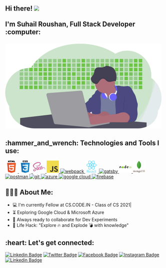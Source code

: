 <h2 align="left">
  <abc>
    <br>Hi there! <img src="https://user-images.githubusercontent.com/42378118/110234147-e3259600-7f4e-11eb-95be-0c4047144dea.gif" width="30"><br>
    <br> I'm Suhail Roushan, Full Stack Developer :computer:<br>
    <br>
    <img src="logos.png" alt="Coder GIF" width="500">
  </abc>
</h2>
<h2 align="left">:hammer_and_wrench: Technologies and Tools I use:</h2>
<p align="left">
  <a href="https://www.w3.org/html/" target="_blank"> <img src="https://raw.githubusercontent.com/devicons/devicon/master/icons/html5/html5-original-wordmark.svg" alt="html5" width="40" height="40" /> </a>
  <a href="https://www.w3schools.com/css/" target="_blank"> <img src="https://raw.githubusercontent.com/devicons/devicon/master/icons/css3/css3-original-wordmark.svg" alt="css3" width="40" height="40" /> </a>
  <a href="https://sass-lang.com" target="_blank"> <img src="https://raw.githubusercontent.com/devicons/devicon/master/icons/sass/sass-original.svg" alt="sass" width="40" height="40" /> </a>
  <a href="https://developer.mozilla.org/en-US/docs/Web/JavaScript" target="_blank"> <img src="https://raw.githubusercontent.com/devicons/devicon/master/icons/javascript/javascript-original.svg" alt="javascript" width="40" height="40" /> </a>
  <a href="https://webpack.js.org/" target="_blank"> <img src="https://www.vectorlogo.zone/logos/js_webpack/js_webpack-icon.svg" alt="webpack" width="40" height="40" /> </a>
  <a href="https://reactjs.org/" target="_blank"> <img src="https://raw.githubusercontent.com/devicons/devicon/master/icons/react/react-original-wordmark.svg" alt="react" width="40" height="40" /> </a>
  <a href="https://www.gatsbyjs.com/" target="_blank"> <img src="https://www.vectorlogo.zone/logos/gatsbyjs/gatsbyjs-icon.svg" alt="gatsby" width="40" height="40" /> </a>
  <a href="https://nodejs.org" target="_blank"> <img src="https://raw.githubusercontent.com/devicons/devicon/master/icons/nodejs/nodejs-original-wordmark.svg" alt="nodejs" width="40" height="40" /> </a>
<a href="https://www.mongodb.com/" target="_blank"> <img src="https://raw.githubusercontent.com/devicons/devicon/master/icons/mongodb/mongodb-original-wordmark.svg" alt="mongodb" width="40" height="40" /> </a>
  <a href="https://www.postman.com/" target="_blank"> <img src="https://www.vectorlogo.zone/logos/getpostman/getpostman-icon.svg" alt="postman" width="40" height="40" /> </a>
  <a href="https://git-scm.com/" target="_blank"> <img src="https://www.vectorlogo.zone/logos/git-scm/git-scm-icon.svg" alt="git" width="40" height="40" /> </a>
  <a href="https://azure.microsoft.com/en-us/" target="_blank"> <img src="https://www.vectorlogo.zone/logos/microsoft_azure/microsoft_azure-icon.svg" alt="azure" width="40" height="40" /> </a>
  <a href="https://cloud.google.com/" target="_blank"> <img src="https://www.vectorlogo.zone/logos/google_cloud/google_cloud-icon.svg" alt="google cloud" width="40" height="40" /> </a>
  <a href="https://firebase.google.com/" target="_blank"> <img src="https://www.vectorlogo.zone/logos/firebase/firebase-icon.svg" alt="firebase" width="40" height="40" /> </a>
</p>

<h2 align="left">👨🏻‍💻 About Me:</h2>

- :computer: I'm currently Fellow at CS.CODE.IN - Class of CS 2021|
- :hourglass_flowing_sand: Exploring Google Cloud & Microsoft Azure
- :rocket: Always ready to collaborate for Dev Experiments
- :dart: Life Hack: "Explore :fire: and Explode :bomb: with knowledge"<br>

<h2 align="left">:heart: Let's get connected:</h2>

[![Linkedin Badge](https://img.shields.io/badge/-suhailroushan-blue?style=flat-square&logo=Linkedin&logoColor=white&link=https://www.linkedin.com/in/suhailroushan/)](https://www.linkedin.com/in/suhailroushan/) [![Twitter
Badge](https://img.shields.io/badge/-@suhailroushan13-1ca0f1?style=flat-square&labelColor=1ca0f1&logo=twitter&logoColor=white&link=https://twitter.com/suhailroushan13)](https://twitter.com/suhailroushan13) [![Facebook
Badge](https://img.shields.io/badge/-@suhailroushan13-3b5998?style=flat-square&labelColor=3b5998&logo=facebook&logoColor=white&link=https://www.facebook.com/your.suhailroushan/)](https://www.facebook.com/your.suhailroushan/) [![Instagram
Badge](https://img.shields.io/badge/-@suhailroushan.in-D7008A?style=flat-square&labelColor=D7008A&logo=Instagram&logoColor=white&link=https://www.instagram.com/suhailroushan.in/)](https://www.instagram.com/suhailroushan.in/)
[![Linkedin Badge](https://img.shields.io/badge/-suhailroushan.com-blueviolet?style=flat-square&logo=appveyor&logoColor=white&link=https://suhailroushan.com/)](https://suhailroushan.com/)
